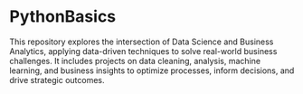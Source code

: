 # PythonBasics
This repository explores the intersection of Data Science and Business Analytics, applying data-driven techniques to solve real-world business challenges. It includes projects on data cleaning, analysis, machine learning, and business insights to optimize processes, inform decisions, and drive strategic outcomes.
